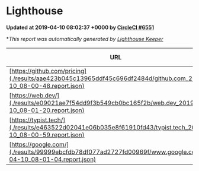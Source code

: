 
# Lighthouse

**Updated at 2019-04-10 08:02:37 +0000 by [CircleCI #6551](https://circleci.com/gh/ItinerisLtd/lighthouse-keeper-example/6551)**

**This report was automatically generated by [Lighthouse Keeper](https://github.com/itinerisltd/lighthouse-keeper)*

| URL | Performance | Accessibility | Best Practices | SEO | PWA | Updated At |
| --- | --- | --- | --- | --- | --- | --- |
| [https://github.com/pricing](./results/aae423b045c13965ddf45c696df2484d/github.com_2019-04-10_08-00-48.report.json) | 0.87 | 0.89 | 0.93 | 0.9 | 0.58 | 2019-04-10T08:00:48.833Z |
| [https://web.dev/](./results/e09021ae7f54dd9f3b549cb0bc165f2b/web.dev_2019-04-10_08-01-20.report.json) | 0.96 | 0.93 | 1 | 0.96 | 1 | 2019-04-10T08:01:20.954Z |
| [https://typist.tech/](./results/e463522d02041e06b035e8f61910fd43/typist.tech_2019-04-10_08-00-59.report.json) | 1 |  |  |  |  | 2019-04-10T08:00:59.176Z |
| [https://google.com/](./results/99999ebcfdb78df077ad2727fd00969f/www.google.com_2019-04-10_08-01-04.report.json) | 0.95 | 0.71 | 0.93 | 0.82 | 0.58 | 2019-04-10T08:01:04.004Z |
